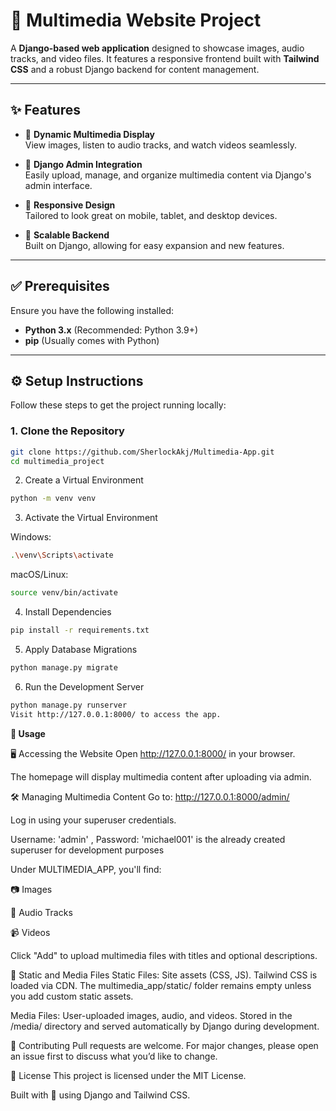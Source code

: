 # 🎥 Multimedia Website Project

A **Django-based web application** designed to showcase images, audio tracks, and video files. It features a responsive frontend built with **Tailwind CSS** and a robust Django backend for content management.

---

## ✨ Features

- 📸 **Dynamic Multimedia Display**  
  View images, listen to audio tracks, and watch videos seamlessly.
  
- 🔧 **Django Admin Integration**  
  Easily upload, manage, and organize multimedia content via Django's admin interface.

- 📱 **Responsive Design**  
  Tailored to look great on mobile, tablet, and desktop devices.

- 🧱 **Scalable Backend**  
  Built on Django, allowing for easy expansion and new features.

---

## ✅ Prerequisites

Ensure you have the following installed:

- **Python 3.x** (Recommended: Python 3.9+)
- **pip** (Usually comes with Python)

---

## ⚙️ Setup Instructions

Follow these steps to get the project running locally:

### 1. Clone the Repository

```bash
git clone https://github.com/SherlockAkj/Multimedia-App.git
cd multimedia_project

```
2. Create a Virtual Environment
```bash
python -m venv venv
```

3. Activate the Virtual Environment

Windows:
```bash
.\venv\Scripts\activate
```
macOS/Linux:
```bash
source venv/bin/activate
```
4. Install Dependencies
```bash
pip install -r requirements.txt
```

5. Apply Database Migrations
```bash
python manage.py migrate
```

6. Run the Development Server
```bash
python manage.py runserver
Visit http://127.0.0.1:8000/ to access the app.
```

**🧪 Usage**

🖥 Accessing the Website
Open http://127.0.0.1:8000/ in your browser.

The homepage will display multimedia content after uploading via admin.

🛠 Managing Multimedia Content
Go to: http://127.0.0.1:8000/admin/

Log in using your superuser credentials.

Username: 'admin' , Password: 'michael001' is the already created superuser for development purposes

Under MULTIMEDIA_APP, you'll find:

📷 Images

🎵 Audio Tracks

📹 Videos

Click "Add" to upload multimedia files with titles and optional descriptions.


📁 Static and Media Files
Static Files: Site assets (CSS, JS).
Tailwind CSS is loaded via CDN. The multimedia_app/static/ folder remains empty unless you add custom static assets.

Media Files: User-uploaded images, audio, and videos.
Stored in the /media/ directory and served automatically by Django during development.

🤝 Contributing
Pull requests are welcome. For major changes, please open an issue first to discuss what you’d like to change.

📜 License
This project is licensed under the MIT License.

Built with 💙 using Django and Tailwind CSS.
